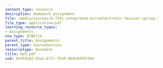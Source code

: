 ```yaml
---
content_type: resource
description: Homework assignment.
file: /media/courses/6-720j-integrated-microelectronic-devices-spring-2007/03df81b255a1b7fcf5e90bd144707304_hw3.pdf
file_type: application/pdf
learning_resource_types:
- Assignments
ocw_type: OCWFile
parent_title: Assignments
parent_type: CourseSection
resourcetype: Document
title: hw3.pdf
uid: 03df81b2-55a1-b7fc-f5e9-0bd144707304
---
```

